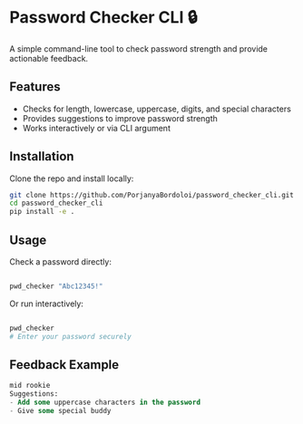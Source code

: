 # Password Checker CLI 🔒

A simple command-line tool to check password strength and provide actionable feedback.

## Features

- Checks for length, lowercase, uppercase, digits, and special characters
- Provides suggestions to improve password strength
- Works interactively or via CLI argument

## Installation

Clone the repo and install locally:

```bash
git clone https://github.com/PorjanyaBordoloi/password_checker_cli.git
cd password_checker_cli
pip install -e .
```
## Usage
Check a password directly:

```bash

pwd_checker "Abc12345!"
```
Or run interactively:

```bash

pwd_checker
# Enter your password securely
```
## Feedback Example

```sql
mid rookie
Suggestions:
- Add some uppercase characters in the password
- Give some special buddy
```
